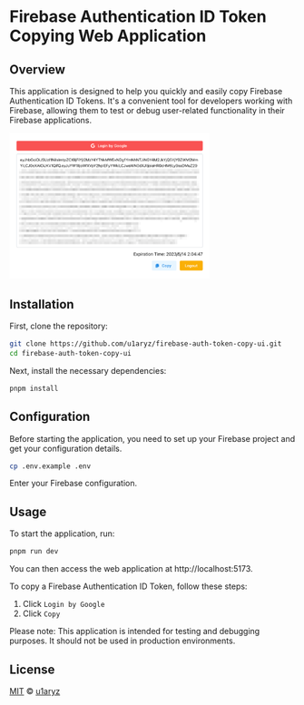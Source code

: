 # Firebase Authentication ID Token Copying Web Application

## Overview
This application is designed to help you quickly and easily copy Firebase Authentication ID Tokens. It's a convenient tool for developers working with Firebase, allowing them to test or debug user-related functionality in their Firebase applications.

<img src="art/screenshot.png" width="70%">

## Installation
First, clone the repository:

```bash
git clone https://github.com/u1aryz/firebase-auth-token-copy-ui.git
cd firebase-auth-token-copy-ui
```

Next, install the necessary dependencies:

```bash
pnpm install
```

## Configuration
Before starting the application, you need to set up your Firebase project and get your configuration details.

```bash
cp .env.example .env
```

Enter your Firebase configuration.

## Usage
To start the application, run:

```bash
pnpm run dev
```

You can then access the web application at http://localhost:5173.

To copy a Firebase Authentication ID Token, follow these steps:

1. Click `Login by Google`
2. Click `Copy`

Please note: This application is intended for testing and debugging purposes. It should not be used in production environments.

## License

[MIT](LICENSE) &copy; [u1aryz](https://u1aryz.com)
